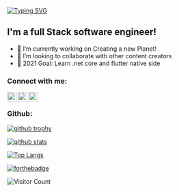 [![Typing SVG](https://readme-typing-svg.herokuapp.com/?lines=Hi+there;My+name+is+Hamid+Musayev;I+am+software+engineer+from+Azerbaijan&multiline=true&font=poppins&height=120&size=40)](https://git.io/typing-svg)



## I'm a full Stack software engineer!

- 🔭 I’m currently working on Creating a new Planet!
- 👯 I’m looking to collaborate with other content creators
- 🥅 2021 Goal: Learn .net core and flutter native side

### Connect with me:

[<img align="left" alt="hemidvsmusayev24 | Facebook" width="22px" src="https://cdn.jsdelivr.net/npm/simple-icons@3.6.0/icons/facebook.svg" />](https://www.facebook.com/hemidvsmusayev24)
[<img align="left" alt="hemidvsmusayev@gmail.com | Gmail" width="22px" src="https://cdn.jsdelivr.net/npm/simple-icons@3.6.0/icons/gmail.svg" />](hemidvsmusayev@gmail.com)
[<img align="left" alt="hemidvs | Instagram" width="22px" src="https://cdn.jsdelivr.net/npm/simple-icons@v3/icons/instagram.svg" />](https://www.instagram.com/hemidvs/)

<br />



### Github:

[![github trophy](https://github-profile-trophy.vercel.app/?username=Hamidvs24&row=1&margin-w=8)](https://github.com/ryo-ma/github-profile-trophy)

[![github stats](https://github-readme-stats.vercel.app/api?username=Hamidvs24)](https://github.com/anuraghazra/github-readme-stats)

[![Top Langs](https://github-readme-stats.vercel.app/api/top-langs/?username=Hamidvs24&layout=compact)](https://github.com/anuraghazra/github-readme-stats)

[![forthebadge](https://forthebadge.com/images/badges/not-a-bug-a-feature.svg)](https://forthebadge.com)


![Visitor Count](https://profile-counter.glitch.me/{hemidvs}/count.svg)
